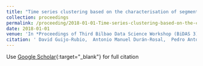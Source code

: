 ```yaml
---
title: "Time series clustering based on the characterisation of segment typologies"
collection: proceedings
permalink: /proceeding/2018-01-01-Time-series-clustering-based-on-the-characterisation-of-segment-typologies
date: 2018-01-01
venue: 'In *Proceedings of Third Bilbao Data Science Workshop (BiDAS 3)*'
citation: ' David Guijo-Rubio,  Antonio Manuel Durán-Rosal,  Pedro Antonio Gutiérrez,  Alicia Troncoso,  César Hervás-Martínez, &quot;Time series clustering based on the characterisation of segment typologies.&quot; In *Proceedings of Third Bilbao Data Science Workshop (BiDAS 3)*, 2018, Bilbao (Spain).'
---
```

Use [Google Scholar](https://scholar.google.com/scholar?q=Time+series+clustering+based+on+the+characterisation+of+segment+typologies){:target="_blank"} for full citation